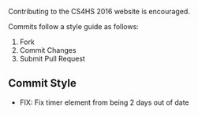 Contributing to the CS4HS 2016 website is encouraged.

Commits follow a style guide as follows:

1. Fork
2. Commit Changes
3. Submit Pull Request

## Commit Style
* FIX: Fix timer element from being 2 days out of date

